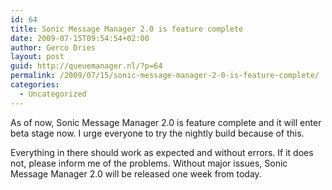 ```yaml
---
id: 64
title: Sonic Message Manager 2.0 is feature complete
date: 2009-07-15T09:54:54+02:00
author: Gerco Dries
layout: post
guid: http://queuemanager.nl/?p=64
permalink: /2009/07/15/sonic-message-manager-2-0-is-feature-complete/
categories:
  - Uncategorized
---
```

As of now, Sonic Message Manager 2.0 is feature complete and it will enter beta stage now. I urge everyone to try the nightly build because of this. 

Everything in there should work as expected and without errors. If it does not, please inform me of the problems. Without major issues, Sonic Message Manager 2.0 will be released one week from today.